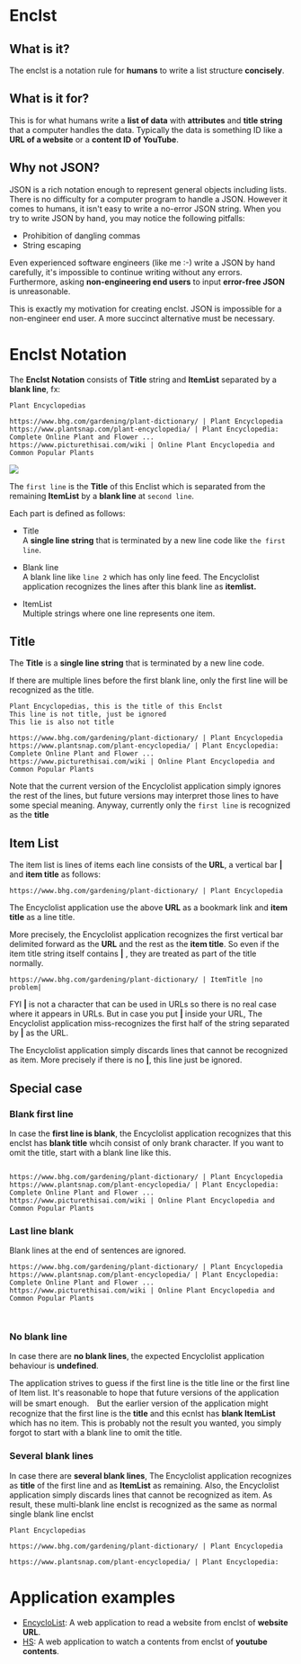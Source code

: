 # Enclst
## What is it?
The enclst is a notation rule for **humans** to write a list structure **concisely**.

## What is it for?
This is for what humans write a **list of data** with **attributes** and **title string** that a computer handles the data. Typically the data is something ID like a **URL of a website** or a **content ID of YouTube**. 

## Why not JSON?
JSON is a rich notation enough to represent general objects including lists. There is no difficulty for a computer program to handle a JSON. However it comes to humans, it isn't easy to write a no-error JSON string. When you try to write JSON by hand, you may notice the following pitfalls:

- Prohibition of dangling commas
- String escaping

Even experienced software engineers (like me :-) write a JSON by hand carefully, it's impossible to continue writing without any errors. Furthermore, asking **non-engineering end users** to input **error-free JSON** is unreasonable.

This is exactly my motivation for creating enclst. JSON is impossible for a non-engineer end user. A more succinct alternative must be necessary.

# Enclst Notation

The **Enclst Notation** consists of **Title** string and **ItemList** separated by a **blank line**, fx:

```
Plant Encyclopedias

https://www.bhg.com/gardening/plant-dictionary/ | Plant Encyclopedia
https://www.plantsnap.com/plant-encyclopedia/ | Plant Encyclopedia: Complete Online Plant and Flower ...
https://www.picturethisai.com/wiki | Online Plant Encyclopedia and Common Popular Plants
```

<img src="https://viewer.diagrams.net/?tags=%7B%7D&highlight=0000ff&edit=_blank&layers=1&nav=1#R5VhLc9s2EP41nGkO1FCgnkdRkWtP09apE2dy6kAkRMIGARqERCm%2FvgsClAhRdJypnUsuIrC72P2wLwDywmW%2B%2F13iIvtTJIR5KEj2XvjeQ2g%2BncCvJhwMYTyZG0IqaWJIwxPhjn4jlhhY6pYmpHQElRBM0cIlxoJzEiuHhqUUlSu2Ecy1WuCUdAh3MWZd6heaqMxFp8nXhKaZcuk5biQtocxwIqoWKVx54VIKocwo3y8J045rnGLWXfVwj6gk4epFC%2B4fr%2FlqjUkUPYyeNovl9dMH32rZYba1u%2FXQhIG%2BKKE7DVodrBsmT1uNNNoIrvyyDtICBIbTAuIcnfgwSvX3lmHAhYIVjw8xEwVJKC49tNTRy2ipgZX1mOhfqpj%2Bis2JDQtZqRo4sK8akVH%2BWiAbPWv5KmreBmSmlM70hQ4tuqqqarDO0kEscpilWCaEU57CuNAe9xMaKyo4lodaPvCm2uWXovGzUdf4So4Li93gJQ6i7yCuTS5FXjCidL78zRnlpCWNeQK%2FV0xURId0MBj89F2C%2F7eS6CTG1O60oo%2F0uLEOZjcmdguwyVxwLSWKLcOykS%2F79oOcfSBF9ppeKikeyVIwIYHOBRgOI8xoymHKyKbeK2XsTCJTOYPZEIY7IhWFZriwi3KaJNpIVGVUkbsCx9piBZ0faFJseUJ0wwmsE207H06PILVCsu9tYsNja4TzhIicKJ3JgV0wsc3UHiX%2B1M6rU2OeNTJZuyvPLBHbwyA9qj61TBjYrvkDHXRyoYOexcIEoTk7kOtfOBYKLZfvU316DjaQu3GGpRpgzoXCupj%2FRd2oMbwm7FaUVAsAWZrNRoWgXBG52hGdLMbGKzh%2B5Dp%2B2PX7cNx1%2B%2BStvD7vPbd00r2opOc9JX2jSN6uMqPw%2BTJrxbMJU0x0GJ4rIEkADV7XqoImcrWjxpE3fq91bZUobQH1FfOF6n2FcPuhG2%2FUjff0QpmN3ireTb79YmV2DMN36gy9md%2F7L4j%2Fu9A%2BmUvfL15oaOxGfNSN%2BKUD7e0qDfVGvJDkYsC3nMbw6PPXNKEm5rQUDCvjokBfd%2FwGu%2BaGE5sRwRrHj2l9afBj41rNl%2Bn6NzSamccCGs3tYBy8s6sEXHqt7DES4PMk0RfhmozAAgqCwXBE8tO0MVsc67k2RwAr3Vk1OZYp5b4SheH6qFllOWuhFNzqzph1jpFzTHUpbHBO2cE6hmdEUpPhgYDM0X3IsDJIV8INxwa%2F3sn0CFvXgG9uWppj71wtRS3mWhL86FfgKSNy5t4QGaeGof1O3rUQt4p31CneIKHSCT9T0uVjhf0dSRwhhLPPf6yqh81482mS3uLVYv%2BFFPdfo%2Bv7vx4WT6OPIak%2BkPTjTfTP4rOjjrqKVOUrCARRft0SOobhVRGTDN74xEXpraZedOVFMJh5i5kXhc7amOGyPDdUKzRmAm1X%2B59p43aO%2B5%2BCZYH5i7rjBQfDPT911kBaPI%2F1K7r5eBX3o3lxr%2B6iMYoWejMkL9TBFrTWRqDNQeXox%2BfxBW9eL%2FAyyBl1Xu9udz%2BSjZ865LrV9BwFzVEOrZ6Jrep5irROigJKDppjnRB20e2J1HkOtV4tI5ivcanHKHydho%2FmZ0f8vNvww%2BDCGT8b%2F3DHh%2Bnp%2F6Wa1%2FqHLlz9Bw%3D%3D">

The ``first line`` is the **Title** of this Enclist which is separated from the remaining **ItemList** by a **blank line** at ``second line``.

Each part is defined as follows:

- Title  
A **single line string** that is terminated by a new line code like ``the first line``.  


- Blank line  
A blank line like ``line 2`` which has only line feed. The Encyclolist application recognizes the lines after this blank line as **itemlist.**

- ItemList  
Multiple strings where one line represents one item.

## Title

The **Title** is a **single line string** that is terminated by a new line code.  

If there are multiple lines before the first blank line, only the first line will be recognized as the title. 

```
Plant Encyclopedias, this is the title of this Enclst
This line is not title, just be ignored
This lie is also not title

https://www.bhg.com/gardening/plant-dictionary/ | Plant Encyclopedia
https://www.plantsnap.com/plant-encyclopedia/ | Plant Encyclopedia: Complete Online Plant and Flower ...
https://www.picturethisai.com/wiki | Online Plant Encyclopedia and Common Popular Plants
```

Note that the current version of the Encyclolist application simply ignores the rest of the lines, but future versions may interpret those lines to have some special meaning. Anyway, currently only the ``first line`` is recognized as the **title**

## Item List
The item list is lines of items each line consists of the **URL**, a vertical bar **|** and **item title** as follows:

```
https://www.bhg.com/gardening/plant-dictionary/ | Plant Encyclopedia
```

The Encyclolist application use the above **URL** as a bookmark link and **item title** as a line title.

More precisely, the Encyclolist application recognizes the first vertical bar delimited forward as the **URL** and the rest as the **item title**. So even if the item title string itself contains **|** , they are treated as part of the title normally.

```
https://www.bhg.com/gardening/plant-dictionary/ | ItemTitle |no problem|
```

FYI **|** is not a character that can be used in URLs so there is no real case where it appears in URLs. But in case you put **|** inside your URL, The Encyclolist application miss-recognizes the first half of the string separated by **|** as the URL.

The Encyclolist application simply discards lines that cannot be recognized as item. More precisely if there is no **|**, this line just be ignored.

## Special case

### Blank first line
In case the **first line is blank**, the Encyclolist application recognizes that this enclst has **blank title** whcih consist of only brank character. If you want to omit the title, start with a blank line like this.

```

https://www.bhg.com/gardening/plant-dictionary/ | Plant Encyclopedia
https://www.plantsnap.com/plant-encyclopedia/ | Plant Encyclopedia: Complete Online Plant and Flower ...
https://www.picturethisai.com/wiki | Online Plant Encyclopedia and Common Popular Plants
```

### Last line blank
Blank lines at the end of sentences are ignored.
```
https://www.bhg.com/gardening/plant-dictionary/ | Plant Encyclopedia
https://www.plantsnap.com/plant-encyclopedia/ | Plant Encyclopedia: Complete Online Plant and Flower ...
https://www.picturethisai.com/wiki | Online Plant Encyclopedia and Common Popular Plants



```


### No blank line
In case there are **no blank lines**, the expected Encyclolist application behaviour is **undefined**. 

The application strives to guess if the first line is the title line or the first line of Item list. It's reasonable to hope that future versions of the application will be smart enough.　But the earlier version of the application might recognize that the first line is the **title** and this ecnlst has **blank ItemList** which has no item. This is probably not the result you wanted, you simply forgot to start with a blank line to omit the title.

### Several blank lines
In case there are **several blank lines**, The Encyclolist application recognizes as **title** of the first line and as **ItemList** as remaining. Also, the Encyclolist application simply discards lines that cannot be recognized as item. As result, these multi-blank line enclst is recognized as the same as normal single blank line enclst

```
Plant Encyclopedias

https://www.bhg.com/gardening/plant-dictionary/ | Plant Encyclopedia

https://www.plantsnap.com/plant-encyclopedia/ | Plant Encyclopedia:
```

# Application examples

- [EncycloList](https://encyclolist.uedasoft.com/): A web application to read a website from enclst of **website URL**.
- [HS](https://hs.uedasoft.com/channel2/home): A web application to watch a contents from enclst of **youtube contents**.
